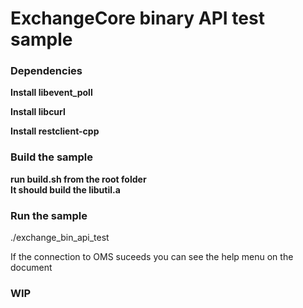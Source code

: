 # ExchangeCore binary API test sample


<!--toc-->

### Dependencies

**Install libevent_poll**  

**Install libcurl**  

**Install restclient-cpp**  




### Build the sample

**run build.sh from the root folder**  
**It should build the libutil.a**

### Run the sample


./exchange_bin_api_test <gateway user id> <password> <OMS IP address> <OMS port> <MDG Ip> <MDG port> <logfile>

If the connection to OMS suceeds you can see the help menu on the document


###  WIP